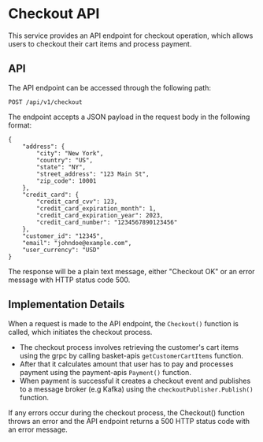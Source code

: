 # Checkout API

This service provides an API endpoint for checkout operation, which allows users to checkout their cart items and process payment.

## API

The API endpoint can be accessed through the following path:
```
POST /api/v1/checkout
```

The endpoint accepts a JSON payload in the request body in the following format:
```
{
    "address": {
        "city": "New York",
        "country": "US",
        "state": "NY",
        "street_address": "123 Main St",
        "zip_code": 10001
    },
    "credit_card": {
        "credit_card_cvv": 123,
        "credit_card_expiration_month": 1,
        "credit_card_expiration_year": 2023,
        "credit_card_number": "1234567890123456"
    },
    "customer_id": "12345",
    "email": "johndoe@example.com",
    "user_currency": "USD"
}
```

The response will be a plain text message, either "Checkout OK" or an error message with HTTP status code 500.

## Implementation Details
When a request is made to the API endpoint, the `Checkout()` function is called, which initiates the checkout process. 
- The checkout process involves retrieving the customer's cart items using the grpc by calling basket-apis `getCustomerCartItems` function.
- After that it calculates amount that user has to pay and processes payment using the payment-apis `Payment()` function.
- When payment is successful it creates a checkout event and publishes to a message broker (e.g Kafka) using the `checkoutPublisher.Publish()` function.

If any errors occur during the checkout process, the Checkout() function throws an error and the API endpoint returns a 500 HTTP status code with an error message.